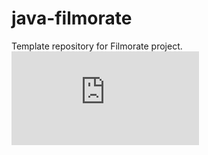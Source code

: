 # java-filmorate
Template repository for Filmorate project.
![Схема базы данных](https://github.com/AnnaZvereva7/java-filmorate/blob/7cdf0d491cf4a8670d8be885cae2b5c8d4f5f3e5/Untitled%20(2).pdf)
